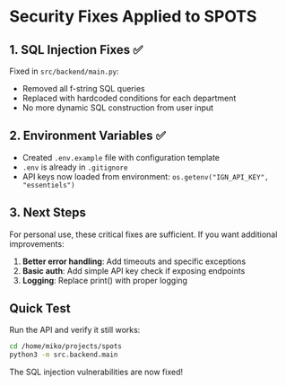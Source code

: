 # Security Fixes Applied to SPOTS

## 1. SQL Injection Fixes ✅

Fixed in `src/backend/main.py`:
- Removed all f-string SQL queries
- Replaced with hardcoded conditions for each department
- No more dynamic SQL construction from user input

## 2. Environment Variables ✅

- Created `.env.example` file with configuration template
- `.env` is already in `.gitignore` 
- API keys now loaded from environment: `os.getenv("IGN_API_KEY", "essentiels")`

## 3. Next Steps

For personal use, these critical fixes are sufficient. If you want additional improvements:

1. **Better error handling**: Add timeouts and specific exceptions
2. **Basic auth**: Add simple API key check if exposing endpoints
3. **Logging**: Replace print() with proper logging

## Quick Test

Run the API and verify it still works:
```bash
cd /home/miko/projects/spots
python3 -m src.backend.main
```

The SQL injection vulnerabilities are now fixed!